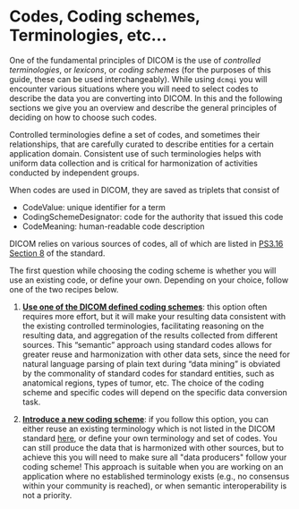 # Codes, Coding schemes, Terminologies, etc...

One of the fundamental principles of DICOM is the use of _controlled terminologies_, or _lexicons_, or _coding schemes_ (for the purposes of this guide, these can be used interchangeably). While using `dcmqi` you will encounter various situations where you will need to select codes to describe the data you are converting into DICOM. In this and the following sections we give you an overview and describe the general principles of deciding on how to choose such codes.

Controlled terminologies define a set of codes, and sometimes their relationships, that are carefully curated to describe entities for a certain application domain. Consistent use of such terminologies helps with uniform data collection and is critical for harmonization of activities conducted by  independent groups.

When codes are used in DICOM, they are saved as triplets that consist of
* CodeValue: unique identifier for a term
* CodingSchemeDesignator: code for the authority that issued this code
* CodeMeaning: human-readable code description

DICOM relies on various sources of codes, all of which are listed in [PS3.16 Section 8](http://dicom.nema.org/medical/dicom/current/output/chtml/part16/chapter_8.html) of the standard.

The first question while choosing the coding scheme is whether you will use an existing code, or define your own. Depending on your choice, follow one of the two recipes below.

1. [**Use one of the DICOM defined coding schemes**](existing_coding_scheme.md): this option often requires more effort, but it will make your resulting data consistent with the existing controlled terminologies, facilitating reasoning on the resulting data, and aggregation of the results collected from different sources.  This “semantic” approach using standard codes allows for greater reuse and harmonization with other data sets, since the need for natural language parsing of plain text during “data mining” is obviated by the commonality of standard codes for standard entities, such as anatomical regions, types of tumor, etc. The choice of the coding scheme and specific codes will depend on the specific data conversion task.

2. [**Introduce a new coding scheme**](new_coding_scheme.md): if you follow this option, you can either reuse an existing terminology which is not listed in the DICOM standard [here](http://dicom.nema.org/medical/dicom/current/output/chtml/part16/chapter_8.html), or define your own terminology and set of codes. You can still produce the data that is harmonized with other sources, but to achieve this you will need to make sure all "data producers" follow your coding scheme! This approach is suitable when you are working on an application where no established terminology exists (e.g., no consensus within your community is reached), or when semantic interoperability is not a priority.

